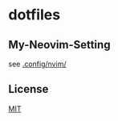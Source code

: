 # dotfiles

## My-Neovim-Setting
see [.config/nvim/](.config/nvim/)

## License
[MIT](LICENSE.txt)

